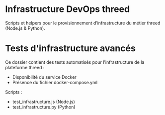 # Infrastructure DevOps threed
Scripts et helpers pour le provisionnement d’infrastructure du métier threed (Node.js & Python).

# Tests d'infrastructure avancés

Ce dossier contient des tests automatisés pour l'infrastructure de la plateforme threed :
- Disponibilité du service Docker
- Présence du fichier docker-compose.yml

Scripts :
- test_infrastructure.js (Node.js)
- test_infrastructure.py (Python)
